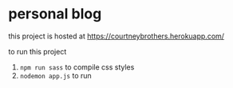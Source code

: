# personal blog
this project is hosted at 
https://courtneybrothers.herokuapp.com/


to run this project 

1. `npm run sass` to compile css styles 
2. `nodemon app.js` to run 

